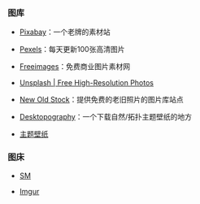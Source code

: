 ### 图库

- [Pixabay](https://pixabay.com/)：一个老牌的素材站

- [Pexels](http://pexels.com)：每天更新100张高清图片

- [Freeimages](https://cn.freeimages.com/)：免费商业图片素材网

- [Unsplash | Free High-Resolution Photos](http://unsplash.com/)

- [New Old Stock](http://nos.twnsnd.co/)：提供免费的老旧照片的图片库站点

- [Desktopography](http://desktopography.net/)：一个下载自然/拓扑主题壁纸的地方

- [主题壁纸](http://desktopography.net/)

### 图床

- [SM](https://sm.ms)

- [Imgur](https://imgur.com/)
